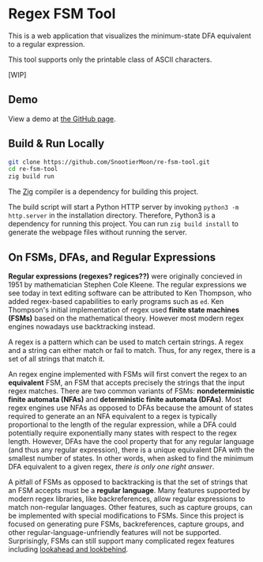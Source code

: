 # Regex FSM Tool

This is a web application that visualizes the minimum-state DFA equivalent to a
regular expression.

This tool supports only the printable class of ASCII characters.

\[WIP\]

## Demo

View a demo at [the GitHub page](https://snootiermoon.github.io/re-fsm-tool).

## Build & Run Locally

```sh
git clone https://github.com/SnootierMoon/re-fsm-tool.git
cd re-fsm-tool
zig build run
```

The [Zig](https://ziglang.org/download/) compiler is a dependency for building
this project.

The build script will start a Python HTTP server by invoking `python3 -m
http.server` in the installation directory. Therefore, Python3 is a dependency
for running this project. You can run `zig build install` to generate the
webpage files without running the server.

## On FSMs, DFAs, and Regular Expressions

**Regular expressions (regexes? regices??)** were originally concieved in 1951
by mathematician Stephen Cole Kleene. The regular expressions we see today in
text editing software can be attributed to Ken Thompson, who added regex-based
capabilities to early programs such as `ed`. Ken Thompson's initial
implementation of regex used **finite state machines (FSMs)** based on the
mathematical theory. However most modern regex engines nowadays use
backtracking instead.

A regex is a pattern which can be used to match certain strings. A regex and a
string can either match or fail to match. Thus, for any regex, there is a set
of all strings that match it.

An regex engine implemented with FSMs will first convert the regex to an
**equivalent** FSM, an FSM that accepts precisely the strings that the input
regex matches. There are two common variants of FSMs: **nondeterministic finite
automata (NFAs)** and **deterministic finite automata (DFAs)**. Most regex
engines use NFAs as opposed to DFAs because the amount of states required to
generate an an NFA equivalent to a regex is typically proportional to the
length of the regular expression, while a DFA could potentially require
exponentially many states with respect to the regex length. However, DFAs have
the cool property that for any regular language (and thus any regular
expression), there is a unique equivalent DFA with the smallest number of
states. In other words, when asked to find the minimum DFA equivalent to a
given regex, *there is only one right answer*.

A pitfall of FSMs as opposed to backtracking is that the set of strings that an
FSM accepts must be a **regular language**. Many features supported by modern
regex libraries, like backreferences, allow regular expressions to match
non-regular languages. Other features, such as capture groups, can be
implemented with special modifications to FSMs. Since this project is focused
on generating pure FSMs, backreferences, capture groups, and other
regular-language-unfriendly features will not be supported. Surprisingly, FSMs
can still support many complicated regex features including [lookahead and
lookbehind](https://www.regular-expressions.info/lookaround.html).
